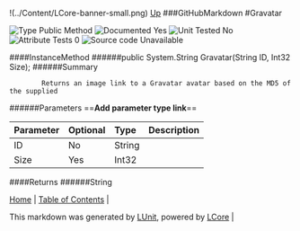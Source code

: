 !(../Content/LCore-banner-small.png)
[Up](GitHubMarkdown.md)
###GitHubMarkdown
#Gravatar

![Type Public Method](http://b.repl.ca/v1/Type-Public%20Method-lightgrey.png) ![Documented Yes](http://b.repl.ca/v1/Documented-Yes-brightgreen.png) ![Unit Tested No](http://b.repl.ca/v1/Unit%20Tested-No-lightgrey.png) ![Attribute Tests 0](http://b.repl.ca/v1/Attribute%20Tests-0-lightgrey.png) ![Source code Unavailable](http://b.repl.ca/v1/Source%20code-Unavailable-red.png)

####InstanceMethod
######public System.String Gravatar(String ID, Int32 Size);
######Summary

            Returns an image link to a Gravatar avatar based on the MD5 of the supplied 
######Parameters
==__Add parameter type link__==

Parameter | Optional | Type | Description
:---  | :---  | :---  | :--- 
ID | No | String | 
Size | Yes | Int32 | 

####Returns
######String

[Home](../../README.md) | [Table of Contents](../../TableOfContents.md) | 


This markdown was generated by [LUnit](https://github.com/CodeSingularity/LUnit), powered by [LCore](https://github.com/CodeSingularity/LCore) | 

